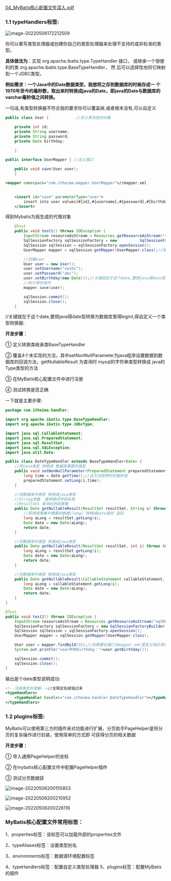  [04_MyBatis核心配置文件深入.pdf](E:\BaiduNetdiskDownload\笔记\第十四天资料\PDF\04_MyBatis核心配置文件深入.pdf) 



### 1.1 typeHandlers标签:

![image-20220506172212509](../../../blog/zheng-s/source/image/image-20220506172212509.png)





你可以重写类型处理器或创建你自己的类型处理器来处理不支持的或非标准的类型。

**具体做法为**：实现 org.apache.ibatis.type.TypeHandler 接口， 或继承一个很便利的类 org.apache.ibatis.type.BaseTypeHandler， 然 后可以选择性地将它映射到一个JDBC类型。

**例如需求：一个Java中的Date数据类型，我想将之存到数据库的时候存成一 个1970年至今的毫秒数，取出来时转换成java的Date，即java的Date与数据库的varchar毫秒值之间转换。**





一句话,有类型转换器不符合我的要求你可以覆盖掉,或者根本没有,可以自定义





```java
public class User {            //定义表存放的对象

    private int id;
    private String username;
    private String password;
    private Date birthday;
    
    }
```

```java
public interface UserMapper { //定义接口

    public void save(User user);
    }
```

```xml
<mapper namespace="com.itheima.mapper.UserMapper">//mapper.xml
   

    <insert id="save" parameterType="user">
        insert into user values(#{id},#{username},#{password},#{birthday})
    </insert>
```

得到Mybatis为我生成的代理对象

```java
    @Test
    public void test1() throws IOException {
        InputStream resourceAsStream = Resources.getResourceAsStream("sqlMapConfig.xml");
        SqlSessionFactory sqlSessionFactory = new          SqlSessionFactoryBuilder().build(resourceAsStream);
        SqlSession sqlSession = sqlSessionFactory.openSession();
        UserMapper mapper = sqlSession.getMapper(UserMapper.class);//得到代理对象

        //创建user
        User user = new User();
        user.setUsername("ceshi");
        user.setPassword("abc");
        user.setBirthday(new Date());//关键就在于这个date,要把java得date型转换为数据库里得bigint
        //执行保存造作
        mapper.save(user);

        sqlSession.commit();
        sqlSession.close();
    }

```

//关键就在于这个date,要把java得date型转换为数据库里得bigint,得自定义一个类型转换器:

 **开发步骤**：

 ① 定义转换类继承类BaseTypeHandler

 ② 覆盖4个未实现的方法，其中setNonNullParameter为java程序设置数据到数据库的回调方法，getNullableResult 为查询时 mysql的字符串类型转换成 java的Type类型的方法 

③ 在MyBatis核心配置文件中进行注册

 ④ 测试转换是否正确

一下就是主要步骤:



```java
package com.itheima.handler;

import org.apache.ibatis.type.BaseTypeHandler;
import org.apache.ibatis.type.JdbcType;

import java.sql.CallableStatement;
import java.sql.PreparedStatement;
import java.sql.ResultSet;
import java.sql.SQLException;
import java.util.Date;

public class DateTypeHandler extends BaseTypeHandler<Date> {
    //将java类型 转换成 数据库需要的类型
    public void setNonNullParameter(PreparedStatement preparedStatement, int i, Date date, JdbcType jdbcType) throws SQLException {
        long time = date.getTime();//此方法获得时间毫秒值
        preparedStatement.setLong(i,time);
    }

    //将数据库中类型 转换成java类型
    //String参数  要转换的字段名称
    //ResultSet 查询出的结果集
    public Date getNullableResult(ResultSet resultSet, String s) throws SQLException {
        //获得结果集中需要的数据(long) 转换成Date类型 返回
        long aLong = resultSet.getLong(s);
        Date date = new Date(aLong);
        return date;
    }

    //将数据库中类型 转换成java类型
    public Date getNullableResult(ResultSet resultSet, int i) throws SQLException {
        long aLong = resultSet.getLong(i);
        Date date = new Date(aLong);
        return date;
    }

    //将数据库中类型 转换成java类型
    public Date getNullableResult(CallableStatement callableStatement, int i) throws SQLException {
        long aLong = callableStatement.getLong(i);
        Date date = new Date(aLong);
        return date;
    }
}
```



```java
@Test
public void test2() throws IOException {
    InputStream resourceAsStream = Resources.getResourceAsStream("sqlMapConfig.xml");
    SqlSessionFactory sqlSessionFactory = new SqlSessionFactoryBuilder().build(resourceAsStream);
    SqlSession sqlSession = sqlSessionFactory.openSession();
    UserMapper mapper = sqlSession.getMapper(UserMapper.class);

    User user = mapper.findById(15);//你需要在接口与mapper.xml里定义响应语句,然后获得一个mapper代理对象放得是通过id查询得结果
    System.out.println("user中的birthday："+user.getBirthday());

    sqlSession.commit();
    sqlSession.close();
}
```

输出是个date类型说明成功:

```xml
<!--注册类型处理器-->//全限定名赋值过来
<typeHandlers>
    <typeHandler handler="com.itheima.handler.DateTypeHandler"></typeHandler>
</typeHandlers>
```







### 1.2 plugins标签:

MyBatis可以使用第三方的插件来对功能进行扩展，分页助手PageHelper是将分页的复杂操作进行封装，使用简单的方式即 可获得分页的相关数据

 **开发步骤：**

 ① 导入通用PageHelper的坐标 

② 在mybatis核心配置文件中配置PageHelper插件 

③ 测试分页数据获

![image-20220506200155853](../../../blog/zheng-s/source/image/image-20220506200155853.png)



![image-20220506200210952](../../../blog/zheng-s/source/image/image-20220506200210952.png)



![image-20220506200226116](../../../blog/zheng-s/source/image/image-20220506200226116.png)











### MyBatis核心配置文件常用标签：

 1、properties标签：该标签可以加载外部的properties文件 

2、typeAliases标签：设置类型别名

 3、environments标签：数据源环境配置标签

4、typeHandlers标签：配置自定义类型处理器 5、plugins标签：配置MyBatis的插件